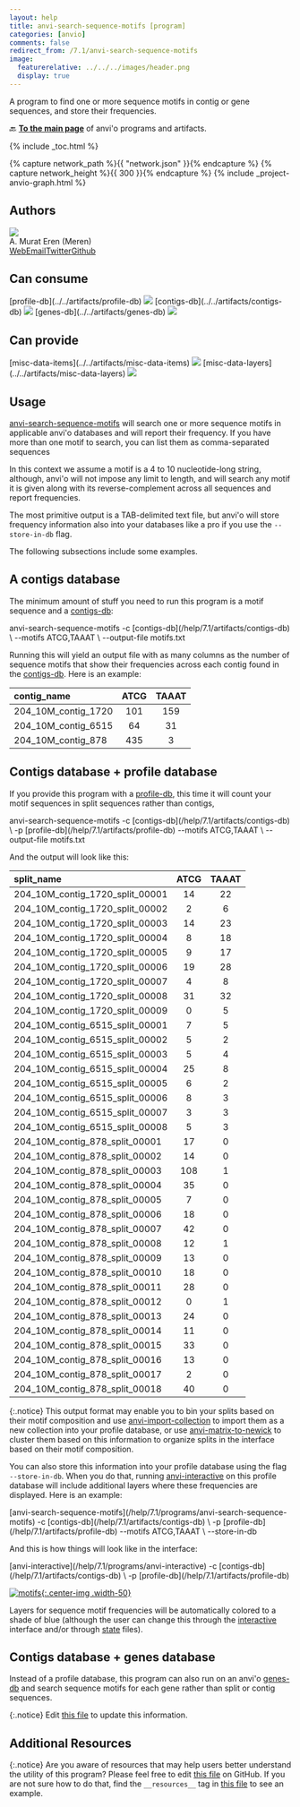 ```yaml
---
layout: help
title: anvi-search-sequence-motifs [program]
categories: [anvio]
comments: false
redirect_from: /7.1/anvi-search-sequence-motifs
image:
  featurerelative: ../../../images/header.png
  display: true
---
```


A program to find one or more sequence motifs in contig or gene sequences, and store their frequencies.

🔙 **[To the main page](../../)** of anvi'o programs and artifacts.


{% include _toc.html %}
<div id="svg" class="subnetwork"></div>
{% capture network_path %}{{ "network.json" }}{% endcapture %}
{% capture network_height %}{{ 300 }}{% endcapture %}
{% include _project-anvio-graph.html %}


## Authors

<div class="anvio-person"><div class="anvio-person-info"><div class="anvio-person-photo"><img class="anvio-person-photo-img" src="../../images/authors/meren.jpg" /></div><div class="anvio-person-info-box"><span class="anvio-person-name">A. Murat Eren (Meren)</span><div class="anvio-person-social-box"><a href="http://meren.org" class="person-social" target="_blank"><i class="fa fa-fw fa-home"></i>Web</a><a href="mailto:a.murat.eren@gmail.com" class="person-social" target="_blank"><i class="fa fa-fw fa-envelope-square"></i>Email</a><a href="http://twitter.com/merenbey" class="person-social" target="_blank"><i class="fa fa-fw fa-twitter-square"></i>Twitter</a><a href="http://github.com/meren" class="person-social" target="_blank"><i class="fa fa-fw fa-github"></i>Github</a></div></div></div></div>



## Can consume


<p style="text-align: left" markdown="1"><span class="artifact-r">[profile-db](../../artifacts/profile-db) <img src="../../images/icons/DB.png" class="artifact-icon-mini" /></span> <span class="artifact-r">[contigs-db](../../artifacts/contigs-db) <img src="../../images/icons/DB.png" class="artifact-icon-mini" /></span> <span class="artifact-r">[genes-db](../../artifacts/genes-db) <img src="../../images/icons/DB.png" class="artifact-icon-mini" /></span></p>


## Can provide


<p style="text-align: left" markdown="1"><span class="artifact-p">[misc-data-items](../../artifacts/misc-data-items) <img src="../../images/icons/CONCEPT.png" class="artifact-icon-mini" /></span> <span class="artifact-p">[misc-data-layers](../../artifacts/misc-data-layers) <img src="../../images/icons/CONCEPT.png" class="artifact-icon-mini" /></span></p>


## Usage


<span class="artifact-n">[anvi-search-sequence-motifs](/help/7.1/programs/anvi-search-sequence-motifs)</span> will search one or more sequence motifs in applicable anvi'o databases and will report their frequency. If you have more than one motif to search, you can list them as comma-separated sequences

In this context we assume a motif is a 4 to 10 nucleotide-long string, although, anvi'o will not impose any limit to length, and will search any motif it is given along with its reverse-complement across all sequences and report frequencies.

The most primitive output is a TAB-delimited text file, but anvi'o will store frequency information also into your databases like a pro if you use the `--store-in-db` flag.

The following subsections include some examples.

## A contigs database

The minimum amount of stuff you need to run this program is a motif sequence and a <span class="artifact-n">[contigs-db](/help/7.1/artifacts/contigs-db)</span>:

<div class="codeblock" markdown="1">
anvi&#45;search&#45;sequence&#45;motifs &#45;c <span class="artifact&#45;n">[contigs&#45;db](/help/7.1/artifacts/contigs&#45;db)</span> \
                            &#45;&#45;motifs ATCG,TAAAT \
                            &#45;&#45;output&#45;file motifs.txt
</div>

Running this will yield an output file with as many columns as the number of sequence motifs that show their frequencies across each contig found in the <span class="artifact-n">[contigs-db](/help/7.1/artifacts/contigs-db)</span>. Here is an example:

|contig_name|ATCG|TAAAT|
|:--|:--:|:--:|
|204_10M_contig_1720|101|159|
|204_10M_contig_6515|64|31|
|204_10M_contig_878|435|3|

## Contigs database + profile database

If you provide this program with a <span class="artifact-n">[profile-db](/help/7.1/artifacts/profile-db)</span>, this time it will count your motif sequences in split sequences rather than contigs,

<div class="codeblock" markdown="1">
anvi&#45;search&#45;sequence&#45;motifs &#45;c <span class="artifact&#45;n">[contigs&#45;db](/help/7.1/artifacts/contigs&#45;db)</span> \
                            &#45;p <span class="artifact&#45;n">[profile&#45;db](/help/7.1/artifacts/profile&#45;db)</span>
                            &#45;&#45;motifs ATCG,TAAAT \
                            &#45;&#45;output&#45;file motifs.txt
</div>

And the output will look like this:

|split_name|ATCG|TAAAT|
|:--|:--:|:--:|
|204_10M_contig_1720_split_00001|14|22|
|204_10M_contig_1720_split_00002|2|6|
|204_10M_contig_1720_split_00003|14|23|
|204_10M_contig_1720_split_00004|8|18|
|204_10M_contig_1720_split_00005|9|17|
|204_10M_contig_1720_split_00006|19|28|
|204_10M_contig_1720_split_00007|4|8|
|204_10M_contig_1720_split_00008|31|32|
|204_10M_contig_1720_split_00009|0|5|
|204_10M_contig_6515_split_00001|7|5|
|204_10M_contig_6515_split_00002|5|2|
|204_10M_contig_6515_split_00003|5|4|
|204_10M_contig_6515_split_00004|25|8|
|204_10M_contig_6515_split_00005|6|2|
|204_10M_contig_6515_split_00006|8|3|
|204_10M_contig_6515_split_00007|3|3|
|204_10M_contig_6515_split_00008|5|3|
|204_10M_contig_878_split_00001|17|0|
|204_10M_contig_878_split_00002|14|0|
|204_10M_contig_878_split_00003|108|1|
|204_10M_contig_878_split_00004|35|0|
|204_10M_contig_878_split_00005|7|0|
|204_10M_contig_878_split_00006|18|0|
|204_10M_contig_878_split_00007|42|0|
|204_10M_contig_878_split_00008|12|1|
|204_10M_contig_878_split_00009|13|0|
|204_10M_contig_878_split_00010|18|0|
|204_10M_contig_878_split_00011|28|0|
|204_10M_contig_878_split_00012|0|1|
|204_10M_contig_878_split_00013|24|0|
|204_10M_contig_878_split_00014|11|0|
|204_10M_contig_878_split_00015|33|0|
|204_10M_contig_878_split_00016|13|0|
|204_10M_contig_878_split_00017|2|0|
|204_10M_contig_878_split_00018|40|0|

{:.notice}
This output format may enable you to bin your splits based on their motif composition and use <span class="artifact-n">[anvi-import-collection](/help/7.1/programs/anvi-import-collection)</span> to import them as a new collection into your profile database, or use <span class="artifact-n">[anvi-matrix-to-newick](/help/7.1/programs/anvi-matrix-to-newick)</span> to cluster them based on this information to organize splits in the interface based on their motif composition.

You can also store this information into your profile database using the flag `--store-in-db`. When you do that, running <span class="artifact-n">[anvi-interactive](/help/7.1/programs/anvi-interactive)</span> on this profile database will include additional layers where these frequencies are displayed. Here is an example:

<div class="codeblock" markdown="1">
<span class="artifact&#45;n">[anvi&#45;search&#45;sequence&#45;motifs](/help/7.1/programs/anvi&#45;search&#45;sequence&#45;motifs)</span> &#45;c <span class="artifact&#45;n">[contigs&#45;db](/help/7.1/artifacts/contigs&#45;db)</span> \
                             &#45;p <span class="artifact&#45;n">[profile&#45;db](/help/7.1/artifacts/profile&#45;db)</span>
                             &#45;&#45;motifs ATCG,TAAAT \
                             &#45;&#45;store&#45;in&#45;db
</div>

And this is how things will look like in the interface:

<div class="codeblock" markdown="1">
<span class="artifact&#45;n">[anvi&#45;interactive](/help/7.1/programs/anvi&#45;interactive)</span> &#45;c <span class="artifact&#45;n">[contigs&#45;db](/help/7.1/artifacts/contigs&#45;db)</span> \
                  &#45;p <span class="artifact&#45;n">[profile&#45;db](/help/7.1/artifacts/profile&#45;db)</span>
</div>

[![motifs](../../images/layers_for_sequence_motifs.png){:.center-img .width-50}](../../images/layers_for_sequence_motifs.png)

Layers for sequence motif frequencies will be automatically colored to a shade of blue (although the user can change this through the <span class="artifact-n">[interactive](/help/7.1/artifacts/interactive)</span> interface and/or through <span class="artifact-n">[state](/help/7.1/artifacts/state)</span> files).

## Contigs database + genes database

Instead of a profile database, this program can also run on an anvi'o <span class="artifact-n">[genes-db](/help/7.1/artifacts/genes-db)</span> and search sequence motifs for each gene rather than split or contig sequences.

{:.notice}
Edit [this file](https://github.com/merenlab/anvio/tree/master/anvio/docs/programs/anvi-search-sequence-motifs.md) to update this information.


## Additional Resources



{:.notice}
Are you aware of resources that may help users better understand the utility of this program? Please feel free to edit [this file](https://github.com/merenlab/anvio/tree/master/bin/anvi-search-sequence-motifs) on GitHub. If you are not sure how to do that, find the `__resources__` tag in [this file](https://github.com/merenlab/anvio/blob/master/bin/anvi-interactive) to see an example.
